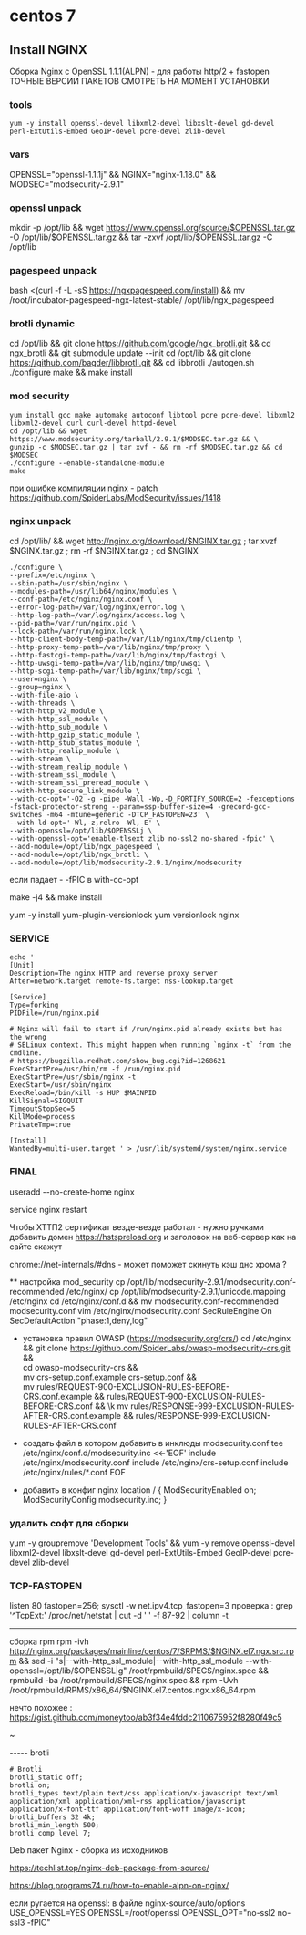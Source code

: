 centos 7
=======

## Install NGINX

Сборка Nginx с OpenSSL 1.1.1(ALPN) - для работы http/2 + fastopen
ТОЧНЫЕ ВЕРСИИ ПАКЕТОВ СМОТРЕТЬ НА МОМЕНТ УСТАНОВКИ

### tools

```yum -y groupinstall 'Development Tools' &&
yum -y install openssl-devel libxml2-devel libxslt-devel gd-devel perl-ExtUtils-Embed GeoIP-devel pcre-devel zlib-devel
```

### vars
OPENSSL="openssl-1.1.1j" && NGINX="nginx-1.18.0" 
&& MODSEC="modsecurity-2.9.1"

### openssl unpack 
mkdir -p /opt/lib && wget https://www.openssl.org/source/$OPENSSL.tar.gz -O /opt/lib/$OPENSSL.tar.gz && tar -zxvf /opt/lib/$OPENSSL.tar.gz -C /opt/lib

### pagespeed unpack
bash <(curl -f -L -sS https://ngxpagespeed.com/install) &&
mv /root/incubator-pagespeed-ngx-latest-stable/ /opt/lib/ngx_pagespeed

### brotli dynamic
cd /opt/lib && git clone https://github.com/google/ngx_brotli.git && cd ngx_brotli && git submodule update --init
cd /opt/lib && git clone https://github.com/bagder/libbrotli.git && cd libbrotli
./autogen.sh
./configure
make && make install

### mod security 
```
yum install gcc make automake autoconf libtool pcre pcre-devel libxml2 libxml2-devel curl curl-devel httpd-devel
cd /opt/lib && wget https://www.modsecurity.org/tarball/2.9.1/$MODSEC.tar.gz && \
gunzip -c $MODSEC.tar.gz | tar xvf - && rm -rf $MODSEC.tar.gz && cd $MODSEC
./configure --enable-standalone-module
make
```

при ошибке компиляции nginx - patch https://github.com/SpiderLabs/ModSecurity/issues/1418

### nginx unpack
cd /opt/lib/ && wget http://nginx.org/download/$NGINX.tar.gz ; tar xvzf $NGINX.tar.gz ; rm -rf $NGINX.tar.gz ; cd $NGINX

```
./configure \
--prefix=/etc/nginx \
--sbin-path=/usr/sbin/nginx \
--modules-path=/usr/lib64/nginx/modules \
--conf-path=/etc/nginx/nginx.conf \
--error-log-path=/var/log/nginx/error.log \
--http-log-path=/var/log/nginx/access.log \
--pid-path=/var/run/nginx.pid \
--lock-path=/var/run/nginx.lock \
--http-client-body-temp-path=/var/lib/nginx/tmp/clientp \
--http-proxy-temp-path=/var/lib/nginx/tmp/proxy \
--http-fastcgi-temp-path=/var/lib/nginx/tmp/fastcgi \
--http-uwsgi-temp-path=/var/lib/nginx/tmp/uwsgi \
--http-scgi-temp-path=/var/lib/nginx/tmp/scgi \
--user=nginx \
--group=nginx \
--with-file-aio \
--with-threads \
--with-http_v2_module \
--with-http_ssl_module \
--with-http_sub_module \
--with-http_gzip_static_module \
--with-http_stub_status_module \
--with-http_realip_module \
--with-stream \
--with-stream_realip_module \
--with-stream_ssl_module \
--with-stream_ssl_preread_module \
--with-http_secure_link_module \
--with-cc-opt='-O2 -g -pipe -Wall -Wp,-D_FORTIFY_SOURCE=2 -fexceptions -fstack-protector-strong --param=ssp-buffer-size=4 -grecord-gcc-switches -m64 -mtune=generic -DTCP_FASTOPEN=23' \
--with-ld-opt='-Wl,-z,relro -Wl,-E' \
--with-openssl=/opt/lib/$OPENSSLj \
--with-openssl-opt='enable-tlsext zlib no-ssl2 no-shared -fpic' \
--add-module=/opt/lib/ngx_pagespeed \
--add-module=/opt/lib/ngx_brotli \
--add-module=/opt/lib/modsecurity-2.9.1/nginx/modsecurity
```
если падает - -fPIC в with-cc-opt

make -j4 && make install

yum -y install yum-plugin-versionlock
yum versionlock nginx

### SERVICE ###
```
echo '
[Unit]
Description=The nginx HTTP and reverse proxy server
After=network.target remote-fs.target nss-lookup.target

[Service]
Type=forking
PIDFile=/run/nginx.pid

# Nginx will fail to start if /run/nginx.pid already exists but has the wrong
# SELinux context. This might happen when running `nginx -t` from the cmdline.
# https://bugzilla.redhat.com/show_bug.cgi?id=1268621
ExecStartPre=/usr/bin/rm -f /run/nginx.pid
ExecStartPre=/usr/sbin/nginx -t
ExecStart=/usr/sbin/nginx
ExecReload=/bin/kill -s HUP $MAINPID
KillSignal=SIGQUIT
TimeoutStopSec=5
KillMode=process
PrivateTmp=true

[Install]
WantedBy=multi-user.target ' > /usr/lib/systemd/system/nginx.service
```

### FINAL
useradd --no-create-home nginx

 service nginx restart



Чтобы ХТТП2 сертификат везде-везде работал - нужно ручками добавить домен
https://hstspreload.org
и заголовок на веб-сервер как на сайте скажут


chrome://net-internals/#dns - может поможет скинуть кэш днс хрома ?


** настройка mod_security
cp /opt/lib/modsecurity-2.9.1/modsecurity.conf-recommended /etc/nginx/
cp /opt/lib/modsecurity-2.9.1/unicode.mapping /etc/nginx
cd /etc/nginx/conf.d && mv modsecurity.conf-recommended modsecurity.conf
vim /etc/nginx/modsecurity.conf 
    SecRuleEngine On  
    SecDefaultAction "phase:1,deny,log"   

* установка правил OWASP  (https://modsecurity.org/crs/)
cd /etc/nginx && git clone https://github.com/SpiderLabs/owasp-modsecurity-crs.git && \
cd owasp-modsecurity-crs && \
mv crs-setup.conf.example crs-setup.conf && \
mv rules/REQUEST-900-EXCLUSION-RULES-BEFORE-CRS.conf.example && rules/REQUEST-900-EXCLUSION-RULES-BEFORE-CRS.conf && \k
mv rules/RESPONSE-999-EXCLUSION-RULES-AFTER-CRS.conf.example && rules/RESPONSE-999-EXCLUSION-RULES-AFTER-CRS.conf

* создать файл в котором добавить в инклюды modsecurity.conf 
tee /etc/nginx/conf.d/modsecurity.inc <<-'EOF'
include /etc/nginx/modsecurity.conf
include /etc/nginx/crs-setup.conf
include /etc/nginx/rules/*.conf
EOF

* добавить в конфиг nginx
location / { ModSecurityEnabled on; ModSecurityConfig modsecurity.inc; }


### удалить софт для сборки
yum -y groupremove 'Development Tools' &&
yum -y remove openssl-devel libxml2-devel libxslt-devel gd-devel perl-ExtUtils-Embed GeoIP-devel pcre-devel zlib-devel




### TCP-FASTOPEN ###
listen 80 fastopen=256;
sysctl -w net.ipv4.tcp_fastopen=3
проверка : 
grep '^TcpExt:' /proc/net/netstat | cut -d ' ' -f 87-92 | column -t


----
сборка rpm
rpm -ivh http://nginx.org/packages/mainline/centos/7/SRPMS/$NGINX.el7.ngx.src.rpm && 
sed -i "s|--with-http_ssl_module|--with-http_ssl_module --with-openssl=/opt/lib/$OPENSSL|g" /root/rpmbuild/SPECS/nginx.spec &&
rpmbuild -ba /root/rpmbuild/SPECS/nginx.spec &&
rpm -Uvh /root/rpmbuild/RPMS/x86_64/$NGINX.el7.centos.ngx.x86_64.rpm 

нечто похожее : https://gist.github.com/moneytoo/ab3f34e4fddc2110675952f8280f49c5



~                                

----- brotli

    # Brotli
    brotli_static off;
    brotli on;
    brotli_types text/plain text/css application/x-javascript text/xml application/xml application/xml+rss application/javascript application/x-font-ttf application/font-woff image/x-icon;
    brotli_buffers 32 4k;
    brotli_min_length 500;
    brotli_comp_level 7;


Deb пакет Nginx - сборка из исходников

https://techlist.top/nginx-deb-package-from-source/

https://blog.programs74.ru/how-to-enable-alpn-on-nginx/

  
 если ругается на openssl:
 в файле nginx-source/auto/options
 USE_OPENSSL=YES OPENSSL=/root/openssl OPENSSL_OPT="no-ssl2 no-ssl3 -fPIC"
 